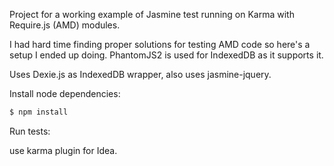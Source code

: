 Project for a working example of Jasmine test running on Karma with Require.js (AMD) modules.

I had hard time finding proper solutions for testing AMD code so here's a setup I ended up doing. PhantomJS2 is used for IndexedDB as it supports it.

Uses Dexie.js as IndexedDB wrapper, also uses jasmine-jquery.

Install node dependencies:

```bash
$ npm install
```

Run tests:

use karma plugin for Idea.
